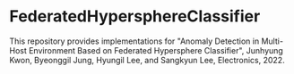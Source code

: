 # FederatedHypersphereClassifier
This repository provides implementations for "Anomaly Detection in Multi-Host Environment Based on Federated Hypersphere Classifier",
Junhyung Kwon, Byeonggil Jung, Hyungil Lee, and Sangkyun Lee, Electronics, 2022.
